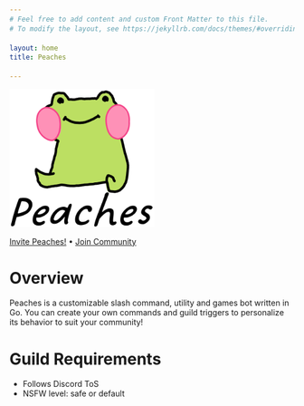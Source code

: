 ```yaml
---
# Feel free to add content and custom Front Matter to this file.
# To modify the layout, see https://jekyllrb.com/docs/themes/#overriding-theme-defaults

layout: home
title: Peaches

---
```


<img src='/assets/logo.png' width='256'>

[Invite Peaches!](https://discord.com/api/oauth2/authorize?client_id=1201100920189096018&permissions=1102196361408&scope=bot%20applications.commands) • [Join Community](https://discord.com/invite/Bktvgd3Ncn)

# Overview

Peaches is a customizable slash command, utility and games bot written in Go. You can create your own commands and guild triggers to personalize its behavior to suit your community!

# Guild Requirements

* Follows Discord ToS
* NSFW level: safe or default